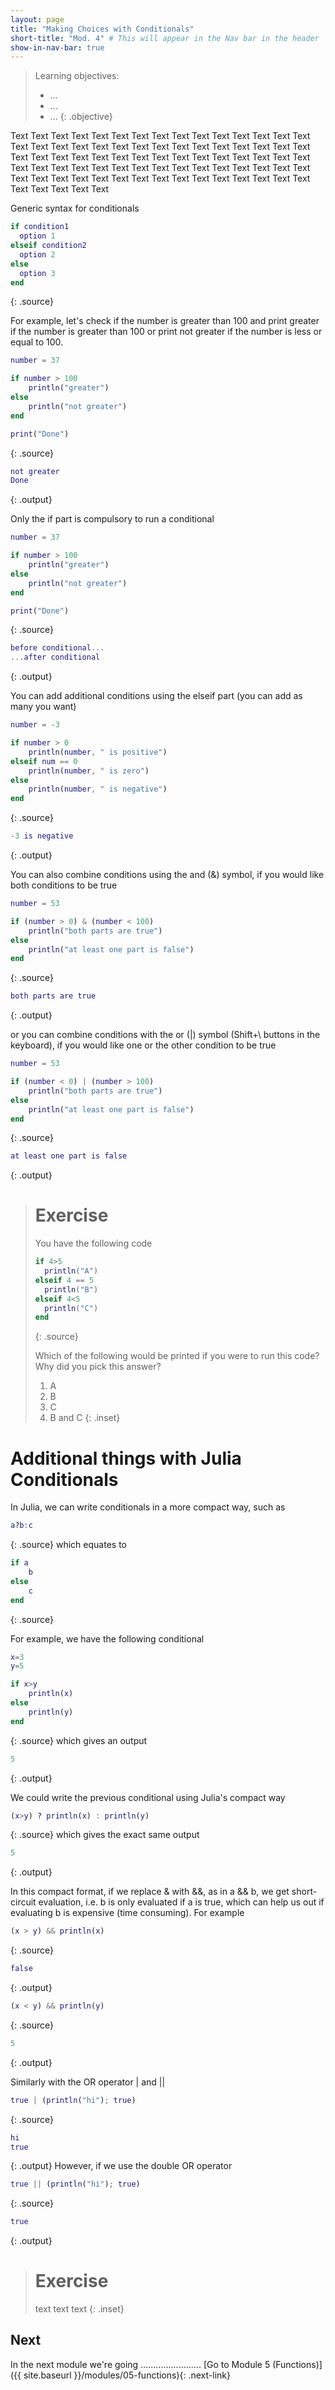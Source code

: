 ```yaml
---
layout: page
title: "Making Choices with Conditionals"
short-title: "Mod. 4" # This will appear in the Nav bar in the header
show-in-nav-bar: true
---
```


> Learning objectives:
> - ...
> - ...
> - ...
{: .objective}

Text Text Text Text Text Text Text Text Text Text Text Text Text Text Text Text Text Text Text Text Text Text Text Text Text Text Text Text Text Text Text Text Text Text Text Text Text Text Text Text Text Text Text Text Text Text Text Text Text Text Text Text Text Text Text Text Text Text Text Text Text Text Text Text Text Text Text Text Text Text Text Text Text Text Text Text Text Text Text Text 

Generic syntax for conditionals
```matlab
if condition1
  option 1
elseif condition2
  option 2
else
  option 3
end
```
{: .source}

For example, let's check if the number is greater than 100 and print greater if the number is greater than 100 or print not greater if the number is less or equal to 100.
```matlab
number = 37

if number > 100
    println("greater")
else
    println("not greater")
end

print("Done")
```
{: .source}
```matlab
not greater
Done
```
{: .output}

Only the if part is compulsory to run a conditional
```matlab
number = 37

if number > 100
    println("greater")
else
    println("not greater")
end

print("Done")
```
{: .source}
```matlab
before conditional...
...after conditional
```
{: .output}

You can add additional conditions using the elseif part (you can add as many you want)
```matlab
number = -3

if number > 0
    println(number, " is positive")
elseif num == 0
    println(number, " is zero")
else
    println(number, " is negative")
end
```
{: .source}
```matlab
-3 is negative
```
{: .output}

You can also combine conditions using the and (&) symbol, if you would like both conditions to be true
```matlab
number = 53

if (number > 0) & (number < 100)
    println("both parts are true")
else
    println("at least one part is false")
end
```
{: .source}
```matlab
both parts are true
```
{: .output}

or you can combine conditions with the or (|) symbol (Shift+\ buttons in the keyboard), if you would like one or the other condition to be true
```matlab
number = 53

if (number < 0) | (number > 100)
    println("both parts are true")
else
    println("at least one part is false")
end
```
{: .source}
```matlab
at least one part is false
```
{: .output}

> # Exercise
> 
> You have the following code
>
> ```matlab
> if 4>5
>   println("A")
> elseif 4 == 5
>   println("B")
> elseif 4<5
>   println("C")
> end
> ```
>{: .source}
>
> Which of the following would be printed if you were to run this code? Why did you pick this answer?
>
> 1. A
> 2. B
> 3. C
> 4. B and C
{: .inset}

# Additional things with Julia Conditionals
In Julia, we can write conditionals in a more compact way, such as
```matlab
a?b:c
```
{: .source}
which equates to
```matlab
if a
    b
else
    c
end
```
{: .source}

For example, we have the following conditional
```matlab
x=3
y=5

if x>y
    println(x)
else
    println(y)
end
```
{: .source}
which gives an output
```matlab
5
```
{: .output}

We could write the previous conditional using Julia's compact way
```matlab
(x>y) ? println(x) : println(y)
```
{: .source}
which gives the exact same output
```matlab
5
```
{: .output}

In this compact format, if we replace & with &&, as in a && b, we get short-circuit evaluation, i.e. b is only evaluated if a is true, which can help us out if evaluating b is expensive (time consuming). For example
```matlab
(x > y) && println(x)
```
{: .source}
```matlab
false
```
{: .output}


```matlab
(x < y) && println(y)
```
{: .source}
```matlab
5
```
{: .output}

Similarly with the OR operator | and ||
```matlab
true | (println("hi"); true)
```
{: .source}
```matlab
hi
true
```
{: .output}
However, if we use the double OR operator
```matlab
true || (println("hi"); true)
```
{: .source}
```matlab
true
```
{: .output}

> # Exercise
>
> text text text
{: .inset}

## Next
In the next module we're going ........................
[Go to Module 5 (Functions)]({{ site.baseurl }}/modules/05-functions){: .next-link}
